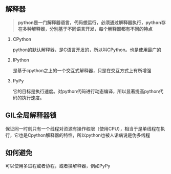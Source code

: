 ## 解释器

> **python是一门解释器语言，代码想运行，必须通过解释器执行，python存在多种解释器，分别基于不同语言开发，每个解释器都有不同的特点**

1. CPython

   python的默认解释器，是C语言开发的，所以叫CPython。也是使用最广的

2. IPython

   是基于cpython之上的一个交互式解释器，只是在交互方式上有所增强

3. PyPy

   它的目标是执行速度。对python代码进行动态编译，所以显著提高python代码的执行速度。

## GIL全局解释器锁

保证同一时刻只有一个线程对资源有操作权限（使用CPU），相当于是单线程在执行，它也是Cpython解释器的特性，所以python也被人诟病说是伪多线程

## 如何避免

可以使用多进程或者协程，或者换解释器，例如PyPy